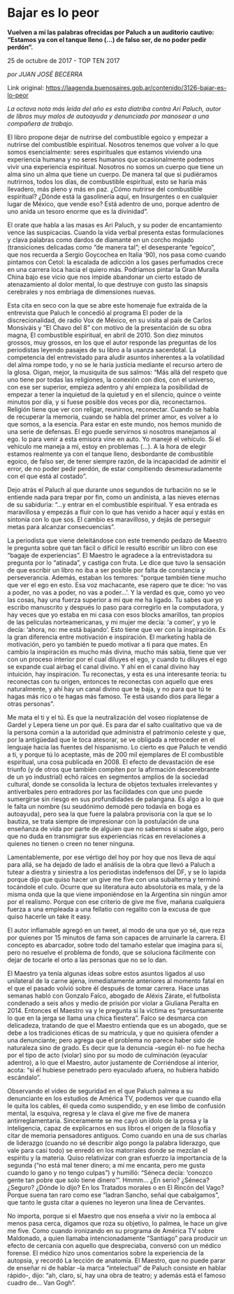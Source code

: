 # Bajar es lo peor

**Vuelven a mí las palabras ofrecidas por Paluch a un auditorio cautivo: “Estamos ya con el tanque lleno (…) de falso ser, de no poder pedir perdón”.**

25 de octubre de 2017 - TOP TEN 2017

_por JUAN JOSÉ BECERRA_

Link original: https://laagenda.buenosaires.gob.ar/contenido/3126-bajar-es-lo-peor



*La octava nota más leída del año es esta diatriba contra Ari Paluch, autor de libros muy malos de autoayuda y denunciado por manosear a una compañera de trabajo.*




El libro propone dejar de nutrirse del combustible egoico y empezar a nutrirse del combustible espiritual. Nosotros tenemos que volver a lo que somos esencialmente: seres espirituales que estamos viviendo una experiencia humana y no seres humanos que ocasionalmente podemos vivir una experiencia espiritual. Nosotros no somos un cuerpo que tiene un alma sino un alma que tiene un cuerpo. De manera tal que si pudiéramos nutrirnos, todos los días, de combustible espiritual, esto se haría más llevadero, más pleno y más en paz. ¿Cómo nutrirse del combustible espiritual? ¿Dónde está la gasolinería aquí, en Insurgentes o en cualquier lugar de México, que vende eso? Está adentro de uno, porque adentro de uno anida un tesoro enorme que es la divinidad”.




El orate que habla a las masas es Ari Paluch, y su poder de encantamiento vence las suspicacias. Cuando la vida verbal presenta estas formulaciones y clava palabras como dardos de diamante en un corcho mojado (transiciones delicadas como “de manera tal”; el desesperante “egoico”, que nos recuerda a Sergio Goycochea en Italia ‘90), nos pasa como cuando pintamos con Cetol: la escalada de adicción a los gases perfumados crece en una carrera loca hacia el quiero más. Podríamos pintar la Gran Muralla China bajo ese vicio que nos impide abandonar un cierto estado de atenazamiento al dolor mental, lo que destruye con gusto las sinapsis cerebrales y nos embriaga de dimensiones nuevas.




Esta cita en seco con la que se abre este homenaje fue extraída de la entrevista que Paluch le concedió al programa El poder de la discrecionalidad, de radio Vox de México, en su visita al país de Carlos Monsiváis y “El Chavo del 8” con motivo de la presentación de su obra magna, El combustible espiritual, en abril de 2010. Son diez minutos grossos, muy grossos, en los que el autor responde las preguntas de los periodistas leyendo pasajes de su libro a la usanza sacerdotal. La competencia del entrevistado para aludir asuntos inherentes a la volatilidad del alma rompe todo, y no se le haría justicia mediante el recurso artero de la glosa. Oigan, mejor, la musiquita de sus salmos: “Más allá del respeto que uno tiene por todas las religiones, la conexión con dios, con el universo, con ese ser superior, empieza adentro y ahí empieza la posibilidad de empezar a tener la inquietud de la quietud y en el silencio, quince o veinte minutos por día, y si fuese posible dos veces por día, reconectarnos. Religión tiene que ver con religar, reunirnos, reconectar. Cuando se habla de recuperar la memoria, cuando se habla del primer amor, es volver a lo que somos, a la esencia. Para estar en este mundo, nos hemos munido de una serie de defensas. El ego puede servirnos si nosotros manejamos al ego. Io para venir a esta emisora vine en auto. Yo manejé el vehículo. Si el vehículo me maneja a mí, estoy en problemas (…). A la hora de elegir estamos realmente ya con el tanque lleno, desbordante de combustible egoico, de falso ser, de tener siempre razón, de la incapacidad de admitir el error, de no poder pedir perdón, de estar compitiendo desmesuradamente con el que está al costado”.




Dejo atrás el Paluch al que durante unos segundos de turbación no se le entiende nada para trepar por fin, como un andinista, a las nieves eternas de su sabiduría: “…y entrar en el combustible espiritual. Y esa entrada es maravillosa y empezás a fluir con lo que has venido a hacer aquí y estás en sintonía con lo que sos. El cambio es maravilloso, y dejás de perseguir metas para alcanzar consecuencias”.




La periodista que viene deleitándose con este tremendo pedazo de Maestro le pregunta sobre qué tan fácil o difícil le resultó escribir un libro con ese “bagaje de experiencias”. El Maestro le agradece a la entrevistadora su pregunta por lo “atinada”, y castiga con fruta. Le dice que tuvo la sensación de que escribir un libro no iba a ser posible por falta de constancia y perseverancia. Además, estaban los temores: “porque también tiene mucho que ver el ego en esto. Esa voz machacante, ese rapero que te dice: ‘no vas a poder, no vas a poder, no vas a poder…’. Y la verdad es que, como yo veo las cosas, hay una fuerza superior a mí que me ha ligado. Tu sabes que yo escribo manuscrito y después lo paso para corregirlo en la computadora, y hay veces que yo estaba en mi casa con esos blocks amarillos, tan propios de las películas norteamericanas, y mi mujer me decía: ‘a comer’, y yo le decía: ‘ahora, no: me está bajando’. Esto tiene que ver con la inspiración. Es la gran diferencia entre motivación e inspiración. El marketing habla de motivación, pero yo también te puedo motivar a ti para que mates. En cambio la inspiración es mucho más divina, mucho más sabia, tiene que ver con un proceso interior por el cual diluyes el ego, y cuando tu diluyes el ego se expande cual airbag el canal divino. Y ahí en el canal divino hay intuición, hay inspiración. Tu reconectas, y esta es una interesante teoría: tu reconectas con tu origen, entonces te reconectas con aquello que eres naturalmente, y ahí hay un canal divino que te baja, y no para que tú te hagas más rico o te hagas más famoso. Te está usando dios para llegar a otras personas”.




Me mata el ti y el tú. Es que la neutralización del voseo rioplatense de Gardel y Lepera tiene un por qué. Es para dar el salto cualitativo que va de la persona común a la autoridad que administra el patrimonio celeste y que, por la antigüedad que le toca atesorar, se ve obligada a retroceder en el lenguaje hacia las fuentes del hispanismo. Lo cierto es que Paluch te vendió a ti, y porque tú lo aceptaste, más de 200 mil ejemplares de El combustible espiritual, una cosa publicada en 2008. El efecto de devastación de ese triunfo (y de otros que también compiten por la afirmación descerebrante de un yo industrial) echó raíces en segmentos amplios de la sociedad cultural, donde se consolida la lectura de objetos textuales irrelevantes y antiverbales pero entradores por las facilidades con que uno puede sumergirse sin riesgo en sus profundidades de palangana. Es algo a lo que le falta un nombre (su seudónimo demodé pero todavía en boga es autoayuda), pero sea la que fuere la palabra provisoria con la que se lo bautiza, se trata siempre de impresionar con la postulación de una enseñanza de vida por parte de alguien que no sabemos si sabe algo, pero que no duda en transmigrar sus experiencias ricas en revelaciones a quienes no tienen o creen no tener ninguna.




Lamentablemente, por ese vértigo del hoy por hoy que nos lleva de aquí para allá, se ha dejado de lado el análisis de la obra que llevó a Paluch a tutear a diestra y siniestra a los periodistas indefensos del DF, y se lo lapida porque dijo que quiso hacer un give me five con una subalterna y terminó tocándole el culo. Ocurre que su literatura auto absolutoria es mala, y de la misma onda que la que viene imponiéndose en la Argentina sin ningún amor por el realismo. Porque con ese criterio de give me five, mañana cualquiera fuerza a una empleada a una fellatio con regalito con la excusa de que quiso hacerle un take it easy.




El autor inflamable agregó en un tweet, al modo de una que yo sé, que reza por quienes por 15 minutos de fama son capaces de arruinarle la carrera. El concepto es abarcador, sobre todo del tamaño estelar que imagina para sí, pero no resuelve el problema de fondo, que se soluciona fácilmente con dejar de tocarle el orto a las personas que no se lo dan.




El Maestro ya tenía algunas ideas sobre estos asuntos ligados al uso unilateral de la carne ajena, inmediatamente anteriores al momento fatal en el que el pasado volvió sobre él después de tomar carrera. Hace unas semanas habló con Gonzalo Falco, abogado de Aléxis Zárate, el futbolista condenado a seis años y medio de prisión por violar a Giuliana Peralta en 2014. Entonces el Maestro va y le pregunta si la víctima es “presuntamente lo que en la jerga se llama una chica fiestera”. Falco se desmarca con delicadeza, tratando de que el Maestro entienda que es un abogado, que se debe a los tradiciones éticas de su matrícula, y que no quisiera ofender a una denunciante; pero agrega que el problema no parece haber sido de naturaleza sino de grado. Es decir que la denuncia –según él- no fue hecha por el tipo de acto (violar) sino por su modo de culminación (eyacular adentro), a lo que el Maestro, autor justamente de Corriéndose al interior, acota: “si él hubiese penetrado pero eyaculado afuera, no hubiera habido escándalo”.




Observando el video de seguridad en el que Paluch palmea a su denunciante en los estudios de América TV, podemos ver que cuando ella le quita los cables, él queda como suspendido, y en ese limbo de confusión mental, la esquiva, regresa y le clava el give me five de manera antirreglamentaria. Sinceramente se me cayó un ídolo de la prosa y la inteligencia, capaz de explicarnos en sus libros el origen de la filosofía y citar de memoria pensadores antiguos. Como cuando en una de sus charlas de liderazgo (cuando no sé describir algo pongo la palabra liderazgo, que vale para casi todo) se enredó en los matorrales donde se mezclan el espíritu y la materia. Quiso relativizar con gran esfuerzo la importancia de la segunda (“no está mal tener dinero; a mí me encanta, pero me gusta cuando lo gano y no tengo culpas”) y humilló: “Séneca decía: ‘conozco gente tan pobre que solo tiene dinero’”. Hmmm… ¿En serio? ¿Séneca? ¿Seguro? ¿Dónde lo dijo? En los Tratados morales o en El Rincón del Vago? Porque suena tan raro como ese “ladran Sancho, señal que cabalgamos”, que tanto le gusta citar a quienes no leyeron una línea de Cervantes.




No importa, porque si el Maestro que nos enseña a vivir no la emboca al menos pasa cerca, digamos que roza su objetivo, lo palmea, le hace un give me five. Como cuando ironizando en su programa de América TV sobre Maldonado, a quien llamaba intencionadamente “Santiago” para producir un efecto de cercanía con aquello que despreciaba, conversó con un médico forense. El médico hizo unos comentarios sobre la experiencia de la autopsia, y recordó La lección de anatomía. El Maestro, que no puede parar de enseñar ni de hablar –la marca “intelectual” de Paluch consiste en hablar rápido-, dijo: “ah, claro, sí, hay una obra de teatro; y además está el famoso cuadro de… Van Gogh”.



